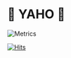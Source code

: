 # 🐾 YAHO 🐾

![Metrics](https://metrics.lecoq.io/pup-paw?template=classic&base.repositories=0&languages=1&config.timezone=Asia%2FSeoul&config.animated=true)  

[![Hits](https://hits.seeyoufarm.com/api/count/incr/badge.svg?url=https%3A%2F%2Fgithub.com%2Fpup-paw%2Fhit-counter&count_bg=%23000000&title_bg=%23DAABFF&icon=baidu.svg&icon_color=%23FFFFFF&title=hits&edge_flat=true)](https://hits.seeyoufarm.com)  
